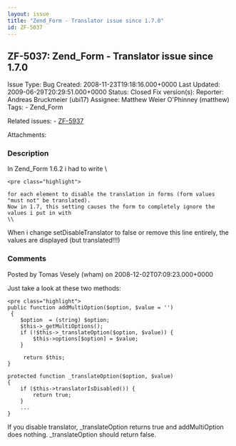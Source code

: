 ```yaml
---
layout: issue
title: "Zend_Form - Translator issue since 1.7.0"
id: ZF-5037
---
```


ZF-5037: Zend\_Form - Translator issue since 1.7.0
--------------------------------------------------

 Issue Type: Bug Created: 2008-11-23T19:18:16.000+0000 Last Updated: 2009-06-29T20:29:51.000+0000 Status: Closed Fix version(s): 
 Reporter:  Andreas Bruckmeier (ubi17)  Assignee:  Matthew Weier O'Phinney (matthew)  Tags: - Zend\_Form
 
 Related issues: - [ZF-5937](/issues/browse/ZF-5937)
 
 Attachments: 
### Description

In Zend\_Form 1.6.2 i had to write \\

 
    <pre class="highlight">
    
    for each element to disable the translation in forms (form values "must not" be translated).
    Now in 1.7, this setting causes the form to completely ignore the values i put in with
    \\


When i change setDisableTranslator to false or remove this line entirely, the values are displayed (but translated!!!)

 

 

### Comments

Posted by Tomas Vesely (wham) on 2008-12-02T07:09:23.000+0000

Just take a look at these two methods:

 
    <pre class="highlight">
    public function addMultiOption($option, $value = '')
     {
        $option  = (string) $option;
        $this->_getMultiOptions();
        if (!$this->_translateOption($option, $value)) {
            $this->options[$option] = $value;
        }
    
         return $this;
    }
    
    protected function _translateOption($option, $value)
    {
        if ($this->translatorIsDisabled()) {
            return true;
        }
        ...
    }


If you disable translator, \_translateOption returns true and addMultiOption does nothing. \_translateOption should return false.

 

 